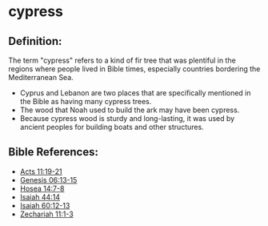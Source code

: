 # cypress #

## Definition: ##

The term "cypress" refers to a kind of fir tree that was plentiful in the regions where people lived in Bible times, especially countries bordering the Mediterranean Sea.

* Cyprus and Lebanon are two places that are specifically mentioned in the Bible as having many cypress trees.
* The wood that Noah used to build the ark may have been cypress.
* Because cypress wood is sturdy and long-lasting, it was used by ancient peoples for building boats and other structures.



## Bible References: ##

* [Acts 11:19-21](en/tn/act/help/11/19)
* [Genesis 06:13-15](en/tn/gen/help/06/13)
* [Hosea 14:7-8](en/tn/hos/help/14/07)
* [Isaiah 44:14](en/tn/isa/help/44/14)
* [Isaiah 60:12-13](en/tn/isa/help/60/12)
* [Zechariah 11:1-3](en/tn/zec/help/11/01)